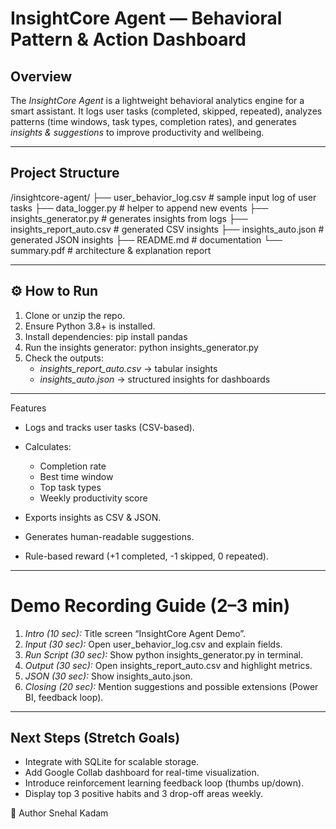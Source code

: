 # InsightCore Agent — Behavioral Pattern & Action Dashboard

##  Overview

The *InsightCore Agent* is a lightweight behavioral analytics engine for a smart assistant.
It logs user tasks (completed, skipped, repeated), analyzes patterns (time windows, task types, completion rates), and generates *insights & suggestions* to improve productivity and wellbeing.

---

##  Project Structure


/insightcore-agent/
├── user_behavior_log.csv      # sample input log of user tasks
├── data_logger.py             # helper to append new events
├── insights_generator.py      # generates insights from logs
├── insights_report_auto.csv   # generated CSV insights
├── insights_auto.json         # generated JSON insights
├── README.md                  # documentation
└── summary.pdf                # architecture & explanation report


---

## ⚙ How to Run

1. Clone or unzip the repo.
2. Ensure Python 3.8+ is installed.
3. Install dependencies:
   pip install pandas
4. Run the insights generator:
   python insights_generator.py
5. Check the outputs:
   * *insights\_report\_auto.csv* → tabular insights
   * *insights\_auto.json* → structured insights for dashboards

---

 Features

* Logs and tracks user tasks (CSV-based).
* Calculates:

  * Completion rate
  * Best time window
  * Top task types
  * Weekly productivity score
* Exports insights as CSV & JSON.
* Generates human-readable suggestions.
* Rule-based reward (+1 completed, -1 skipped, 0 repeated).

---

# Demo Recording Guide (2–3 min)

1. *Intro (10 sec):* Title screen “InsightCore Agent Demo”.
2. *Input (30 sec):* Open user_behavior_log.csv and explain fields.
3. *Run Script (30 sec):* Show python insights_generator.py in terminal.
4. *Output (30 sec):* Open insights_report_auto.csv and highlight metrics.
5. *JSON (30 sec):* Show insights_auto.json.
6. *Closing (20 sec):* Mention suggestions and possible extensions (Power BI, feedback loop).

---

##  Next Steps (Stretch Goals)

* Integrate with SQLite for scalable storage.
* Add Google Collab dashboard for real-time visualization.
* Introduce reinforcement learning feedback loop (thumbs up/down).
* Display top 3 positive habits and 3 drop-off areas weekly.


👤 Author
Snehal Kadam
